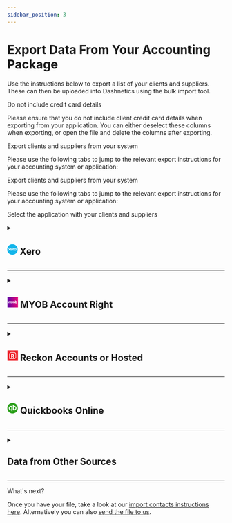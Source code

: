 ```yaml
---
sidebar_position: 3
---
```

# Export Data From Your Accounting Package


Use the instructions below to export a list of your clients and suppliers. These can then be uploaded into Dashnetics using the bulk import tool.



Do not include credit card details

Please ensure that you do not include client credit card details when exporting from your application. You can either deselect these columns when exporting, or open the file and delete the columns after exporting.

Export clients and suppliers from your system

Please use the following tabs to jump to the relevant export instructions for your accounting system or application:

Export clients and suppliers from your system


Please use the following tabs to jump to the relevant export instructions for your accounting system or application:

 

Select the application with your clients and suppliers


<details>

<summary>

## **![](/img/Integration_XERO_Round_24.png) Xero**

</summary>



![](/img/Resource_WalkThrough_Weblink+White_12.png)

Click here to see the Xero support page for instructions.

To export customer contacts from Xero, refer to the Xero instructions above. Please note the steps below.

1.  Sign into Xero.
2.  Click **Contacts** > **Customers**.
3.  Ensure the **Customers** tab is selected and click **Export**. A file called 'Contacts.csv' is downloaded.
4.  Rename the file to **Customers.csv**.
5.  Repeat this process for suppliers, but in Step 2, select **Contacts** > **Suppliers**.
    
6.  If you have any contractors, you can export those too, by selecting **Contacts** > **Contractors**.

Identify your contacts as 'Client' or 'Supplier'

If you have exported all of your contacts to one file, you will need to add a column called 'Client/Supplier' and use it to identify each contact as either a Client or a Supplier. This will ensure that we import your contacts correctly into Dashnetics; if no distinction is made, all your contacts will be imported as Clients.

![Click to enlarge](/img/xero.contacts.customers.png "Click to enlarge")

  
</details> 

---

<details>

<summary>

## **![](/img/Integration_MYOB_Square_24.png) MYOB Account Right**

</summary>

#### 


![](/img/Resource_WalkThrough_Weblink+White_12.png)

Click here to see the MYOB support page for full instructions.

Be sure to also:

*   export both 'customer cards' and 'supplier cards'. The file names should be CUST.TXT and SUPPLIERS.TXT respectively.
*   select the following formatting options: separate data using **Tabs**, and select **Include field headers in file**.
    
*   When MYOB asks which fields to export, click **Add All**.  
      
    

If you have data that you don't want to import (e.g. if you've used the address field to record notes about a client), please [contact Customer Service](/display/AHH/Help+and+Support).

* * *

Looking for MYOB Essentials?

MYOB Essentials does not allow exporting of contacts. Please [contact Customer Service](tel: +61294999544) for assistance.

![](/img/imports.myob.wizard.png)


  
</details> 

---

<details>

<summary>

## **![](/img/Integration_RECKON_Square_24.png) Reckon Accounts or Hosted** 
</summary>
 

## 

To export all customer contacts from Reckon Accounts or Reckon Hosted, follow these steps:

1\. In the top menu, click **Reports** \> **Customers & Receivables** \> **Customer Contact List**.

2\. Click **Modify Report**.

![Click to enlarge](//img/reckon.menu.png "Click to enlarge")

3\. Select ALL options.

A quick way to select all options is to hold the down arrow and the space bar on your keyboard until all unchecked items are checked.

4\. Click **OK**.

5\. Click **Hide Header** > **Export**.

![Click to enlarge](//img/reckon.select.all.png "Click to enlarge")

6\. If you have Microsoft Excel installed, click **a new Excel workbook**. If you don't have Excel, click **a comma separated values (.csv) file**.

7\. Click **Export**. Excel, or a text editor, opens and displays the report.

8\. Save the file in a location that you will remember.

Repeat this process to export your suppliers list, but in Step 1, select **Suppliers & Payables**.

![Click to enlarge](//img/reckon.export.report.options.png "Click to enlarge")

  
</details> 

---

<details>

<summary>

## **![](/img/Integration_QB_Round_24.png) Quickbooks Online** 
</summary>

Use the following to learn how to export customer information from QuickBooks Online to Excel. 

## Export customer data to Excel 

There are two ways to export your customer information to Excel. 

The first is from the Customers page, and the other is from the Reports page. 

Each method will result in a different result, and will affect the information you can export to Excel.
 
### Export customer data from the Customers page 

If you export from the Customer page, you'll be able to export information like Name, Company, Address, Phone number, Email Address, Customer type, Attachment, Currency, Balance, and Notes. 

From the left menu, select Sales, then Customers. 

Select the Export icon next to the Print icon. 

Choose Export to Excel. 

### Export customer data from the Reports page 

If you export from the Reports page, you can customise the customer information you want to export to Excel. 

This is more advantageous if you're looking for something more specific or want the capability to customise information. 

From the left menu, select Reports. 

Go to Sales and Customers section. 

Select Customer Contact List. 

Note: You can modify this report by selecting the three vertical dots (?) icon, then Customise. 

Under Rows/Columns drop-down, select Change columns. 

Add your desired columns, then select Run report. (Optional) 

If you have plans to run this exact same report some other time, select Save customisation at the upper right. 

Select the Export icon next to the Print icon, then choose Export to Excel.

[Click here to see the QuickBooks support page for instructions.](https://quickbooks.intuit.com/learn-support/en-au/other-questions/export-customer-data-to-excel/00/263119 "Click here to see the QuickBooks support page for instructions.").


</details> 

---

<details>

<summary>

## Data from Other Sources

</summary>
 

### 

If you need to export client and supplier data from another source, export your data as a .CSV or .XLS file from that application.

Use our templates

You can use [our templates](import-templates) to prepare your data for uploading via Dashnetics's [bulk import](bulk-data-import) tool.

If your data is complex, use our [import templates](import-templates) and send it to us.  

We recommend that you only include active clients and suppliers. This will ensure users have current client and supplier information from the start.

  

 What information do I need to export?

The client and supplier fields listed below can be imported into Dashnetics.  

*   Any headings in your file do not have to match the field name we have in Dashnetics. (E.g. Your file may have 'given name' and Dashnetics has 'first name')  
    
*   If a field you require is not shown, you can add [custom fields](custom-fields) in Dashnetics before starting your import.

  

Field

Definition

**Client / Supplier Name**

Company/Business name. \*This is a required field

**Primary Contact First Name**

First name of your contact person at that business. \*This is a required field

**Primary Contact Last Name**

Last name of your contact person at that business. \*This is a required field

ABN

Client's ABN

Client Note

A generic message which appears on the client card e.g. 'Ensure invoices are sent to accounts'

Client Short Name

Short name for client (max. 6 characters)

Email

Primary contact person's email address

Fax

Client's primary fax number

Mobile Phone

Primary contact person's mobile phone number

Parent Client

[Name of the Parent Client (if applicable) n.b. this client will be added as a Child Client](Parent-and-Child-Clients)

Phone

Primary contact person's phone number

Terms Note

Information relating to client's trading terms

Transaction Terms

[Transaction terms for this client as per Site Admin (e.g. 30 Days)](Transaction-Terms)

Import values

Check how Dashnetics formats this data by going to **Create > Client**. Check the 'Terms' drop-down menu to see the options available.

Website

Client's primary website

City

Client's location suburb

Company Address

Client's location street address (No. and street)

Company Location Name

Client's location name (e.g. Level 8 Building 1)

Country

Client's location country

Postcode

Client's location postcode

State

Client's location state

GPS - Latitude

GPS Coordinates - Latitude

GPS - Longitude

GPS Coordinates - Longitude

Is Individual?

A checkbox to specify if your client is an individual (e.g. domestic work for a home owner)

Import values

The Individual field can have the values '1', 'yes', 'y', 't', 'true', 'on', 'checked', 'filled', or 'individual'.

Mailing Address

Client's mailing street address (No. and street or PO Box)

Mailing City

Client's mailing suburb

Mailing Country

Client's mailing country

Mailing Location Name

Client's mailing location name (e.g. Level 8 Building 1)

Mailing Postcode

Client's mailing postcode

Mailing State

Client's mailing state
 
 
</details> 

---



 What's next?

Once you have your file, take a look at our [import contacts instructions here](importing-contacts). Alternatively you can also [send the file to us](mailto:help@Dashnetics.com.au).
